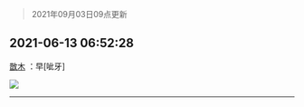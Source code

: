 > 2021年09月03日09点更新
<link rel="stylesheet" href="https://cdn.jsdelivr.net/gh/taotie6/sampleJSON@main/css/photo_show.css">


 ## 2021-06-13 06:52:28 

 [㪚木](https://www.coolapk.com/feed/27692757?shareKey=OTNlZjliZjc0Zjk0NjEzMTc4MGM~) ：早[呲牙] 

<div class="album">
<img class="img-item" src="http://image.coolapk.com/feed/2021/0613/06/1081091_7ae4d2ac_8309_3987@1080x354.jpeg" />
</div>

 ------- 

